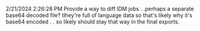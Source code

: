 2/21/2024 2:26:28 PM
Provide a way to diff IDM jobs . .perhaps a separate base64 decoded file? tlhey're full of language data so that's likely why it's base64 encoded . . so likely should stay that way in the final exports.
